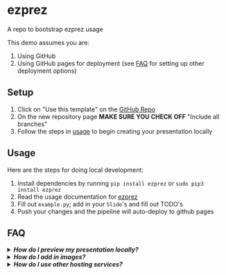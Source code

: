 # ezprez
A repo to bootstrap ezprez usage

This demo assumes you are:
1. Using GitHub
2. Using GitHub pages for deployment (see [FAQ](#faq) for setting up other deployment options)

## Setup

1. Click on "Use this template" on the [GitHub Repo](https://github.com/QU-UP/ezprez)
2. On the new repository page **MAKE SURE YOU CHECK OFF** "Include all branches"
3. Follow the steps in [usage](#usage) to begin creating your presentation locally

## Usage

Here are the steps for doing local development:

1. Install dependencies by running ```pip install ezprez``` or ```sudo pip3 install ezprez```
2. Read the usage documentation for [ezprez](https://ezprez.readthedocs.io)
3. Fill out ```example.py```; add in your ```Slide```'s and fill out TODO's
4. Push your changes and the pipeline will auto-deploy to github pages

## FAQ

<details>
 <summary><strong><em>How do I preview my presentation locally?</em></strong></summary>
 </br>
 <em>To preview your presentation locally you need to:</em>
 <ol>
    <li>Run python example.py or python3 example.py</li>
    <li>Open /Presentation/index.html in a browser</li>
 </ol>
</details>

<details>
 <summary><strong><em>How do I add in images?</em></strong></summary>
 </br>
 <em>There are a few steps to use images in your presentation</em>
 <ol>
    <li>Add your images to /images</li>
    <li>Use an <a href="https://ezprez.readthedocs.io/en/latest/components/#image" target="_blank">Image Component</a> that just has the filename i.e. if the image is called kieran-wood-lp-ice-caps-4k-w-peng.jpg in /images then you want to use "kieran-wood-lp-ice-caps-4k-w-peng.jpg" in the Image component</li>
 </ol>
</details>

<details>
 <summary><strong><em>How do I use other hosting services?</em></strong></summary>
 </br>
 <em>When you run example.py the static html is exported to /Presentation so you can just deploy those files to any static file host (index.html is the whole presentation)</em>
</details>
